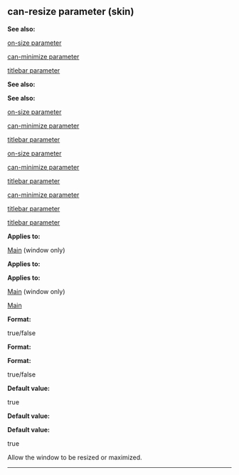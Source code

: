 

 can-resize parameter (skin)
-----------------------------




**See also:** 


[on-size parameter](#/{skin}/param/on-size) 

[can-minimize parameter](#/{skin}/param/can-minimize) 

[titlebar parameter](#/{skin}/param/titlebar) 





**See also:** 

**See also:**

[on-size parameter](#/{skin}/param/on-size) 

[can-minimize parameter](#/{skin}/param/can-minimize) 

[titlebar parameter](#/{skin}/param/titlebar) 



[on-size parameter](#/{skin}/param/on-size)

[can-minimize parameter](#/{skin}/param/can-minimize) 

[titlebar parameter](#/{skin}/param/titlebar) 


[can-minimize parameter](#/{skin}/param/can-minimize)

[titlebar parameter](#/{skin}/param/titlebar) 

[titlebar parameter](#/{skin}/param/titlebar)


**Applies to:** 


[Main](#/{skin}/control/main) 
 (window only)
 


**Applies to:** 

**Applies to:**

[Main](#/{skin}/control/main) 
 (window only)

[Main](#/{skin}/control/main)


**Format:** 


 true/false
 


**Format:** 

**Format:**

 true/false



**Default value:** 


 true
 


**Default value:** 

**Default value:**

 true


 Allow the window to be resized or maximized.





---


